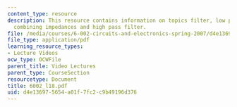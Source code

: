 ```yaml
---
content_type: resource
description: This resource contains information on topics filter, low pass filter,
  combining impedances and high pass filter.
file: /media/courses/6-002-circuits-and-electronics-spring-2007/d4e136975654a01f7fc2c9b49196d376_6002_l18.pdf
file_type: application/pdf
learning_resource_types:
- Lecture Videos
ocw_type: OCWFile
parent_title: Video Lectures
parent_type: CourseSection
resourcetype: Document
title: 6002_l18.pdf
uid: d4e13697-5654-a01f-7fc2-c9b49196d376
---
```

